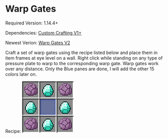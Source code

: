 # Warp Gates
Required Version: 1.14.4+

Dependencies: [Custom Crafting V1+](https://github.com/WaifuBeforeLaifu/Datapacks/tree/master/Custom%20Crafting)

Newest Verion: [Warp Gates V2](https://github.com/WaifuBeforeLaifu/Datapacks/raw/master/Warp%20Gates/Warp%20Gates%20V2.zip)

Craft a set of warp gates using the recipe listed below and place them in item frames at eye level on a wall. Right click while standing on any type of pressure plate to warp to the corresponding warp gate. Warp gates work over any distance. Only the Blue panes are done, I will add the other 15 colors later on.

Recipe: 
![Blue warp gate recipe](https://github.com/WaifuBeforeLaifu/Datapacks/blob/master/Warp%20Gates/recipe.png)
